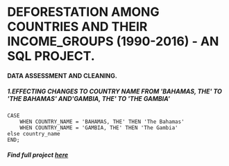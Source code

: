 # DEFORESTATION AMONG COUNTRIES AND THEIR INCOME_GROUPS (1990-2016) - AN SQL PROJECT.
#### DATA ASSESSMENT AND CLEANING.

##### 1.EFFECTING CHANGES TO COUNTRY NAME FROM 'BAHAMAS, THE' TO 'THE BAHAMAS' AND'GAMBIA, THE' TO 'THE GAMBIA'
```UPDATE FOREST_AREA SET COUNTRY_NAME = 
CASE 
	WHEN COUNTRY_NAME = 'BAHAMAS, THE' THEN 'The Bahamas'
	WHEN COUNTRY_NAME = 'GAMBIA, THE' THEN 'The Gambia'
else country_name
END;
```








##### Find full project [here](https://github.com/Cleancent26/DATA_ANALYTICS/blob/main/DEFORESTATION_AMONG_COUNTRIES.sql)



